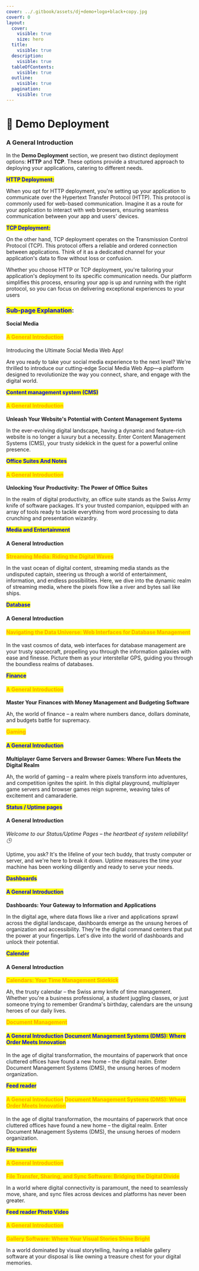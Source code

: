 ```yaml
---
cover: ../.gitbook/assets/dj+demo+logo+black+copy.jpg
coverY: 0
layout:
  cover:
    visible: true
    size: hero
  title:
    visible: true
  description:
    visible: true
  tableOfContents:
    visible: true
  outline:
    visible: true
  pagination:
    visible: true
---
```


# 📼 Demo Deployment

### **A General Introduction**

In the **Demo Deployment** section, we present two distinct deployment options: **HTTP** and **TCP**. These options provide a structured approach to deploying your applications, catering to different needs.

<mark style="color:blue;">**HTTP Deployment:**</mark>

When you opt for HTTP deployment, you're setting up your application to communicate over the Hypertext Transfer Protocol (HTTP). This protocol is commonly used for web-based communication. Imagine it as a route for your application to interact with web browsers, ensuring seamless communication between your app and users' devices.

<mark style="color:blue;">**TCP Deployment:**</mark>

On the other hand, TCP deployment operates on the Transmission Control Protocol (TCP). This protocol offers a reliable and ordered connection between applications. Think of it as a dedicated channel for your application's data to flow without loss or confusion.

Whether you choose HTTP or TCP deployment, you're tailoring your application's deployment to its specific communication needs. Our platform simplifies this process, ensuring your app is up and running with the right protocol, so you can focus on delivering exceptional experiences to your users

### <mark style="color:blue;">Sub-page Explanation</mark>:

**Social Media**

#### <mark style="color:orange;">**A General Introduction**</mark>

Introducing the Ultimate Social Media Web App!

Are you ready to take your social media experience to the next level? We're thrilled to introduce our cutting-edge Social Media Web App—a platform designed to revolutionize the way you connect, share, and engage with the digital world.&#x20;

<mark style="color:blue;">**Content management system (CMS)**</mark>

#### <mark style="color:orange;">**A General Introduction**</mark>

**Unleash Your Website's Potential with Content Management Systems**

In the ever-evolving digital landscape, having a dynamic and feature-rich website is no longer a luxury but a necessity. Enter Content Management Systems (CMS), your trusty sidekick in the quest for a powerful online presence.



<mark style="color:blue;">**Office Suites And Notes**</mark>

#### <mark style="color:orange;">**A General Introduction**</mark>

**Unlocking Your Productivity: The Power of Office Suites**

In the realm of digital productivity, an office suite stands as the Swiss Army knife of software packages. It's your trusted companion, equipped with an array of tools ready to tackle everything from word processing to data crunching and presentation wizardry.&#x20;



<mark style="color:blue;">**Media and Entertainment**</mark>

#### **A General Introduction**

<mark style="color:orange;">**Streaming Media: Riding the Digital Waves**</mark>

In the vast ocean of digital content, streaming media stands as the undisputed captain, steering us through a world of entertainment, information, and endless possibilities. Here, we dive into the dynamic realm of streaming media, where the pixels flow like a river and bytes sail like ships.



<mark style="color:blue;">**Database**</mark>

#### **A General Introduction**

#### <mark style="color:orange;">**Navigating the Data Universe: Web Interfaces for Database Management**</mark>

In the vast cosmos of data, web interfaces for database management are your trusty spacecraft, propelling you through the information galaxies with ease and finesse. Picture them as your interstellar GPS, guiding you through the boundless realms of databases.&#x20;



<mark style="color:blue;">**Finance**</mark>

#### <mark style="color:orange;">**A General Introduction**</mark>

**Master Your Finances with Money Management and Budgeting Software**

Ah, the world of finance – a realm where numbers dance, dollars dominate, and budgets battle for supremacy.



<mark style="color:orange;">**Gaming**</mark>

#### <mark style="color:blue;">**A General Introduction**</mark>

**Multiplayer Game Servers and Browser Games: Where Fun Meets the Digital Realm**

Ah, the world of gaming – a realm where pixels transform into adventures, and competition ignites the spirit. In this digital playground, multiplayer game servers and browser games reign supreme, weaving tales of excitement and camaraderie.&#x20;



<mark style="color:blue;">**Status / Uptime pages**</mark>

#### **A General Introduction**

_Welcome to our Status/Uptime Pages – the heartbeat of system reliability! 🕒_

Uptime, you ask? It's the lifeline of your tech buddy, that trusty computer or server, and we're here to break it down. Uptime measures the time your machine has been working diligently and ready to serve your needs.



<mark style="color:blue;">**Dashboards**</mark>

#### <mark style="color:blue;">**A General Introduction**</mark>

**Dashboards: Your Gateway to Information and Applications**

In the digital age, where data flows like a river and applications sprawl across the digital landscape, dashboards emerge as the unsung heroes of organization and accessibility. They're the digital command centers that put the power at your fingertips. Let's dive into the world of dashboards and unlock their potential.



<mark style="color:blue;">**Calender**</mark>

#### **A General Introduction**

<mark style="color:orange;">**Calendars: Your Time Management Sidekick**</mark>

Ah, the trusty calendar – the Swiss army knife of time management. Whether you're a business professional, a student juggling classes, or just someone trying to remember Grandma's birthday, calendars are the unsung heroes of our daily lives.



<mark style="color:orange;">**Document Management**</mark>

#### <mark style="color:blue;">**A General Introduction**</mark> <mark style="color:blue;">**Document Management Systems (DMS): Where Order Meets Innovation**</mark>

In the age of digital transformation, the mountains of paperwork that once cluttered offices have found a new home – the digital realm. Enter Document Management Systems (DMS), the unsung heroes of modern organization.



<mark style="color:blue;">**Feed reader**</mark>

#### <mark style="color:orange;">**A General Introduction**</mark> <mark style="color:orange;">**Document Management Systems (DMS): Where Order Meets Innovation**</mark>

In the age of digital transformation, the mountains of paperwork that once cluttered offices have found a new home – the digital realm. Enter Document Management Systems (DMS), the unsung heroes of modern organization.



<mark style="color:blue;">**File transfer**</mark>

#### <mark style="color:orange;">**A General Introduction**</mark>

<mark style="color:orange;">**File Transfer, Sharing, and Sync Software: Bridging the Digital Divide**</mark>

In a world where digital connectivity is paramount, the need to seamlessly move, share, and sync files across devices and platforms has never been greater.



<mark style="color:blue;">**Feed reader Photo Video**</mark>

#### <mark style="color:orange;">**A General Introduction**</mark>

<mark style="color:orange;">**Gallery Software: Where Your Visual Stories Shine Bright**</mark>

In a world dominated by visual storytelling, having a reliable gallery software at your disposal is like owning a treasure chest for your digital memories.
